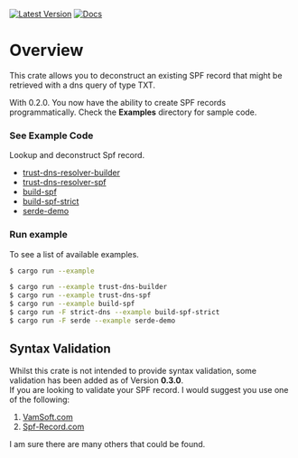 [![Latest Version](https://img.shields.io/crates/v/decon-spf.svg)](https://crates.io/crates/decon-spf) [![Docs](https://docs.rs/decon-spf/badge.svg)](https://docs.rs/decon-spf)

# Overview

This crate allows you to deconstruct an existing SPF record that might be retrieved with a dns query of type TXT.

With 0.2.0. You now have the ability to create SPF records programmatically.
Check the **Examples** directory for sample code.

### See Example Code

Lookup and deconstruct Spf record.

- [trust-dns-resolver-builder](https://github.com/Bas-Man/rust-decon-spf/blob/master/examples/trust-dns-demo-builder.rs)
- [trust-dns-resolver-spf](https://github.com/Bas-Man/rust-decon-spf/blob/master/examples/trust-dns-demo-spf.rs)
- [build-spf](https://github.com/Bas-Man/rust-decon-spf/blob/master/examples/build-spf.rs)
- [build-spf-strict](https://github.com/Bas-Man/rust-decon-spf/blob/master/examples/build-spf-strict.rs)
- [serde-demo](https://github.com/Bas-Man/rust-decon-spf/blob/master/examples/serde-demo.rs)

### Run example

To see a list of available examples.

```bash
$ cargo run --example
```

```bash
$ cargo run --example trust-dns-builder
$ cargo run --example trust-dns-spf
$ cargo run --example build-spf
$ cargo run -F strict-dns --example build-spf-strict
$ cargo run -F serde --example serde-demo
```

## Syntax Validation

Whilst this crate is not intended to provide syntax validation, some validation has been added as
of Version **0.3.0**.  
If you are looking to validate your SPF record. I would suggest you use one of
the following:

1. [VamSoft.com](https://vamsoft.com/support/tools/spf-syntax-validator)
2. [Spf-Record.com](https://www.spf-record.com/analyzer)

I am sure there are many others that could be found.
